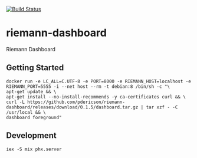 [![Build Status](https://travis-ci.org/pdericson/riemann-dashboard.svg?branch=master)](https://travis-ci.org/pdericson/riemann-dashboard)

# riemann-dashboard

Riemann Dashboard

## Getting Started

```
docker run -e LC_ALL=C.UTF-8 -e PORT=8000 -e RIEMANN_HOST=localhost -e RIEMANN_PORT=5555 -i --net host --rm -t debian:8 /bin/sh -c "\
apt-get update && \
apt-get install --no-install-recommends -y ca-certificates curl && \
curl -L https://github.com/pdericson/riemann-dashboard/releases/download/0.1.5/dashboard.tar.gz | tar xzf - -C /usr/local && \
dashboard foreground"
```

## Development

```
iex -S mix phx.server
```
